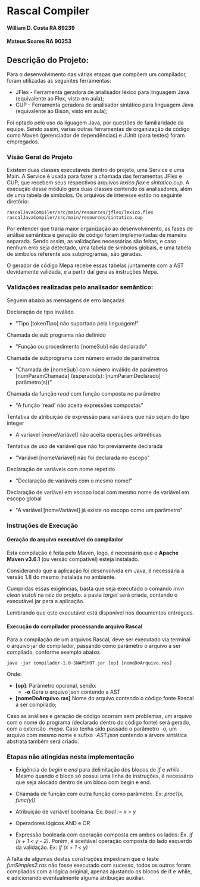 # Rascal Compiler
#### William D. Costa RA 89239
#### Mateus Soares RA 90253

## Descrição do Projeto:
Para o desenvolvimento das várias etapas que compõem um compilador, foram utilizadas as seguintes ferramentas:

* JFlex - Ferramenta geradora de analisador léxico para linguagem Java (equivalente ao Flex, visto em aula);
* CUP - Ferramenta geradora de analisador sintático para linguagem Java (equivalente ao Bison, visto em aula);
  
Foi optado pelo uso da liguagem Java, por questões de familiaridade da equipe.
Sendo assim, varias outras ferramentas de organização de código como Maven (gerenciador de dependências) e JUnit (para testes) foram empregados.

### Visão Geral do Projeto

Existem duas classes executáveis dentro do projeto, uma Service e uma Main. A Service é usada para fazer a chamada das ferramentas JFlex e CUP, que recebem seus respectivos arquivos *lexico.flex* e *sintatico.cup*. A execução desse módulo gera duas classes contendo os analisadores, além de uma tabela de simbolos.
Os arquivos de interesse estão no seguinte diretório:
```
rascalJavaCompiler/src/main/resources/jflex/lexico.flex
rascalJavaCompiler/src/main/resources/sintatico.cup
```

Por entender que traria maior organização ao desenvolvimento, as fases de análise semântica e geração de código foram implementadas de maneira separada.
Sendo assim, as validações necessárias são feitas, e caso nenhum erro seja detectado, uma tabela de simbolos globais, e uma tabela de simbolos referente aos subprogramas, são geradas.

O gerador de código Mepa recebe essas tabelas juntamente com a AST devidamente validada, e a partir daí gera as instruções Mepa.


### Validações realizadas pelo analisador semântico:
Seguem abaixo as mensagens de erro lançadas

Declaração de tipo inválido
* "Tipo [tokenTipo] não suportado pela linguagem!"  

Chamada de sub programa não definido
* "Função ou procedimento [nomeSub] não declarado"

Chamada de subprograma com número errado de parâmetros
* "Chamada de [nomeSub] com número inválido de parâmetros [numParamChamada] (esperado(s): [numParamDeclarado] parâmetro(s))"
                                
Chamada da função *read* com função composta no parâmetro
* "A função 'read' não aceita expressões compostas"          

Tentativa de atribuição de expressão para variáveis que não sejam do tipo integer
* A variavel [nomeVariável] não aceita operações aritméticas

Tentativa de uso de variável que não foi previamente declarada
* "Variável [nomeVariável] não foi declarada no escopo" 

Declaração de variáveis com nome repetido
* "Declaração de variáveis com o mesmo nome!"                   

Declaração de variável em escopo local com mesmo nome de variável em escopo global
* "A variável [nomeVariável] já existe no escopo como um parâmetro"

### Instruções de Execução

#### Geração do arquivo executável do compilador
Esta compilação é feita pelo Maven, logo, é necessário que o **Apache Maven v3.6.1** (ou versão compatível) esteja instalado.

Considerando que a aplicação foi desenvolvida em Java, é necessária a versão 1.8 do mesmo instalada no ambiente.

Cumpridas essas exigências, basta que seja executado o comando *mvn clean install* na raiz do projeto. a pasta *target* será criada, contendo o executável jar para a aplicação.

Lembrando que este executável está disponível nos documentos entregues.

#### Execução do compilador processando arquivo Rascal

Para a compilação de um arquivos Rascal, deve ser executado via terminal o arquivo jar do compilador, passando como parâmetro o arquivo a ser compilado, conforme exemplo abaixo:

```
java -jar compilador-1.0-SNAPSHOT.jar [op] [nomeDoArquivo.ras]
```
Onde:
* **[op]**: Parâmetro opcional, sendo:
  * **-o** Gera o arquivo json contendo a AST
*  **[nomeDoArquivo.ras]** Nome do arquivo contendo o código fonte Rascal a ser compilado;

Caso as análises e geração de código ocorram sem problemas, um arquivo com o nome do programa (declarado dentro do código fonte) será gerado, com a extensão *.mepa*. 
Caso tenha sido passado o parâmetro -o, um arquivo com mesmo nome e sufixo *-AST.json* contendo a árvore sintática abstrata também será criado.

### Etapas não atingidas nesta implementação

* Exigência de *begin* e *end* para delimitação dos blocos de *if* e *while* .
  Mesmo quando o bloco só possui uma linha de instruções, é necessário que seja alocado dentro de um bloco com begin e end.

* Chamada de função com outra função como parâmetro. Ex: *proc1(x, func(y))*

* Atribuição de variável booleana. Ex: *bool := x > y*

* Operadores lógicos AND e OR
* Expressão booleada com operação composta em ambos os lados: Ex. *if (x + 1 < y - 2)*. Porém, é aceitável operação composta do lado esquerdo da validação. Ex: *if (x + 1 < y)*

A falta de algumas destas construções impediram que o teste *funSimples2.ras* não fosse executado com sucesso, todos os outros foram compilados com a lógica original, apenas ajustando os blocos de if e while, e adicionando eventualmente alguma atribuição auxiliar.